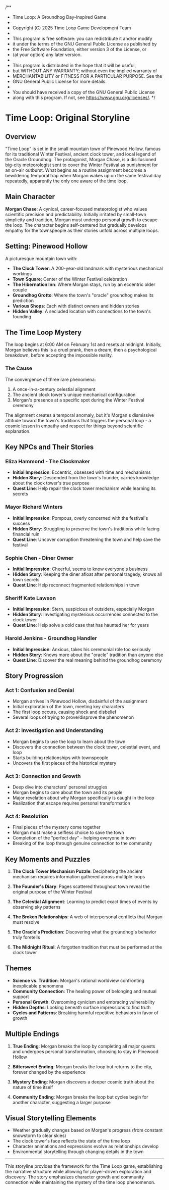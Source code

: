/**
 * Time Loop: A Groundhog Day-Inspired Game
 * 
 * Copyright (C) 2025 Time Loop Game Development Team
 * 
 * This program is free software: you can redistribute it and/or modify
 * it under the terms of the GNU General Public License as published by
 * the Free Software Foundation, either version 3 of the License, or
 * (at your option) any later version.
 * 
 * This program is distributed in the hope that it will be useful,
 * but WITHOUT ANY WARRANTY; without even the implied warranty of
 * MERCHANTABILITY or FITNESS FOR A PARTICULAR PURPOSE.  See the
 * GNU General Public License for more details.
 * 
 * You should have received a copy of the GNU General Public License
 * along with this program.  If not, see <https://www.gnu.org/licenses/>.
 */

# Time Loop: Original Storyline

## Overview

"Time Loop" is set in the small mountain town of Pinewood Hollow, famous for its traditional Winter Festival, ancient clock tower, and local legend of the Oracle Groundhog. The protagonist, Morgan Chase, is a disillusioned big-city meteorologist sent to cover the Winter Festival as punishment for an on-air outburst. What begins as a routine assignment becomes a bewildering temporal trap when Morgan wakes up on the same festival day repeatedly, apparently the only one aware of the time loop.

## Main Character

**Morgan Chase**: A cynical, career-focused meteorologist who values scientific precision and predictability. Initially irritated by small-town simplicity and tradition, Morgan must undergo personal growth to escape the loop. The character begins self-centered but gradually develops empathy for the townspeople as their stories unfold across multiple loops.

## Setting: Pinewood Hollow

A picturesque mountain town with:
- **The Clock Tower**: A 200-year-old landmark with mysterious mechanical workings
- **Town Square**: Center of the Winter Festival celebration
- **The Hibernation Inn**: Where Morgan stays, run by an eccentric older couple
- **Groundhog Grotto**: Where the town's "oracle" groundhog makes its prediction
- **Various Shops**: Each with distinct owners and hidden stories
- **Hidden Valley**: A secluded location with connections to the town's founding

## The Time Loop Mystery

The loop begins at 6:00 AM on February 1st and resets at midnight. Initially, Morgan believes this is a cruel prank, then a dream, then a psychological breakdown, before accepting the impossible reality.

### The Cause
The convergence of three rare phenomena:
1. A once-in-a-century celestial alignment
2. The ancient clock tower's unique mechanical configuration
3. Morgan's presence at a specific spot during the Winter Festival ceremony

The alignment creates a temporal anomaly, but it's Morgan's dismissive attitude toward the town's traditions that triggers the personal loop - a cosmic lesson in empathy and respect for things beyond scientific explanation.

## Key NPCs and Their Stories

### Eliza Hammond - The Clockmaker
- **Initial Impression**: Eccentric, obsessed with time and mechanisms
- **Hidden Story**: Descended from the town's founder, carries knowledge about the clock tower's true purpose
- **Quest Line**: Help repair the clock tower mechanism while learning its secrets

### Mayor Richard Winters
- **Initial Impression**: Pompous, overly concerned with the festival's success
- **Hidden Story**: Struggling to preserve the town's traditions while facing financial ruin
- **Quest Line**: Uncover corruption threatening the town and help save the festival

### Sophie Chen - Diner Owner
- **Initial Impression**: Cheerful, seems to know everyone's business
- **Hidden Story**: Keeping the diner afloat after personal tragedy, knows all town secrets
- **Quest Line**: Help reconnect fragmented relationships in town

### Sheriff Kate Lawson
- **Initial Impression**: Stern, suspicious of outsiders, especially Morgan
- **Hidden Story**: Investigating mysterious occurrences connected to the clock tower
- **Quest Line**: Help solve a cold case that has haunted her for years

### Harold Jenkins - Groundhog Handler
- **Initial Impression**: Anxious, takes his ceremonial role too seriously
- **Hidden Story**: Knows more about the "oracle" tradition than anyone else
- **Quest Line**: Discover the real meaning behind the groundhog ceremony

## Story Progression

### Act 1: Confusion and Denial
- Morgan arrives in Pinewood Hollow, disdainful of the assignment
- Initial exploration of the town, meeting key characters
- The first loop occurs, causing shock and disbelief
- Several loops of trying to prove/disprove the phenomenon

### Act 2: Investigation and Understanding
- Morgan begins to use the loop to learn about the town
- Discovers the connection between the clock tower, celestial event, and loop
- Starts building relationships with townspeople
- Uncovers the first pieces of the historical mystery

### Act 3: Connection and Growth
- Deep dive into characters' personal struggles
- Morgan begins to care about the town and its people
- Major revelation about why Morgan specifically is caught in the loop
- Realization that escape requires personal transformation

### Act 4: Resolution
- Final pieces of the mystery come together
- Morgan must make a selfless choice to save the town
- Completion of the "perfect day" - helping everyone in town
- Breaking of the loop through genuine connection to the community

## Key Moments and Puzzles

1. **The Clock Tower Mechanism Puzzle**: Deciphering the ancient mechanism requires information gathered across multiple loops
   
2. **The Founder's Diary**: Pages scattered throughout town reveal the original purpose of the Winter Festival

3. **The Celestial Alignment**: Learning to predict exact times of events by observing sky patterns

4. **The Broken Relationships**: A web of interpersonal conflicts that Morgan must resolve

5. **The Oracle's Prediction**: Discovering what the groundhog's behavior truly foretells

6. **The Midnight Ritual**: A forgotten tradition that must be performed at the clock tower

## Themes

- **Science vs. Tradition**: Morgan's rational worldview confronting inexplicable phenomena
- **Community Connection**: The healing power of belonging and mutual support
- **Personal Growth**: Overcoming cynicism and embracing vulnerability
- **Hidden Depths**: Looking beneath surface impressions to find truth
- **Cycles and Patterns**: Breaking harmful repetitive behaviors in favor of growth

## Multiple Endings

1. **True Ending**: Morgan breaks the loop by completing all major quests and undergoes personal transformation, choosing to stay in Pinewood Hollow
   
2. **Bittersweet Ending**: Morgan breaks the loop but returns to the city, forever changed by the experience

3. **Mystery Ending**: Morgan discovers a deeper cosmic truth about the nature of time itself

4. **Community Ending**: Morgan breaks the loop but cycles begin for another character, suggesting a larger purpose

## Visual Storytelling Elements

- Weather gradually changes based on Morgan's progress (from constant snowstorm to clear skies)
- The clock tower's face reflects the state of the time loop
- Character animations and expressions evolve as relationships develop
- Environmental storytelling through changing details in the town

---

This storyline provides the framework for the Time Loop game, establishing the narrative structure while allowing for player-driven exploration and discovery. The story emphasizes character growth and community connection while maintaining the mystery of the time loop phenomenon.
